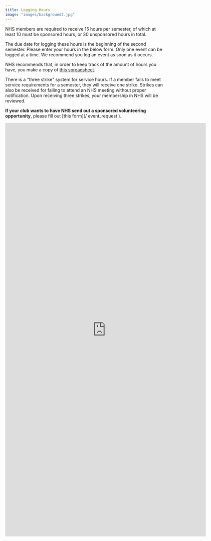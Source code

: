 ```yaml
---
title: Logging Hours
image: "images/background2.jpg"
---
```


NHS members are required to receive 15 hours per semester, of which at least 10 must be sponsored hours, or 30 unsponsored hours in total.

The due date for logging these hours is the beginning of the second semester. Please enter your hours in the below form. Only one event can be logged at a time. We recommend you log an event as soon as it occurs.

NHS recommends that, in order to keep track of the amount of hours you have, you make a copy of [this spreadsheet](https://docs.google.com/spreadsheets/d/1eaZgjdMwjMNDO_uYv0FlWRVh5j4s1i1KXdnX7E0yZ0g/edit?usp=sharing).

There is a "three strike" system for service hours. If a member fails to meet service requirements for a semester, they will receive one strike. Strikes can also be received for failing to attend an NHS meeting without proper notification. Upon receiving three strikes, your membership in NHS will be reviewed.

**If your club wants to have NHS send out a sponsored volunteering opportunity**, please fill out [this form](/
event_request
).

<iframe src="https://docs.google.com/forms/d/e/1FAIpQLSdnDRApk22pXHgr0jZOYAax4f9Ug8HF2Jwfxs6LtT8KPUGz9A/viewform?embedded=true" width="640" height="1317" frameborder="0" marginheight="0" marginwidth="0">Loading…</iframe>
